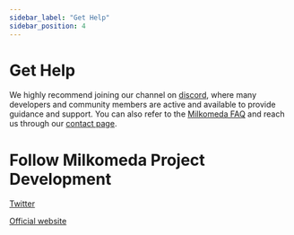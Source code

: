 ```yaml
---
sidebar_label: "Get Help"
sidebar_position: 4
---
```


# Get Help

We highly recommend joining our channel on [discord](https://discord.com/invite/dcspark), where many developers and community members are active and available to provide guidance and support. You can also refer to the [Milkomeda FAQ](https://dcspark.gitbook.io/milkomeda/details/faq) and reach us through our [contact page](https://www.milkomeda.com/contact).

# Follow Milkomeda Project Development

​[Twitter](https://twitter.com/Milkomeda_com)​

​[Official website](http://milkomeda.com/)​

<!-- ​[GitHub](https://github.com/dcSpark/milkomeda-validator)​ -->
